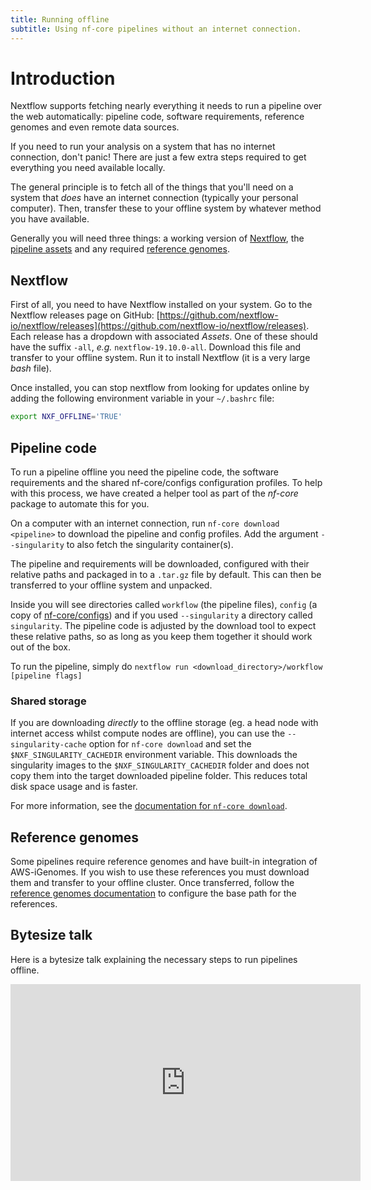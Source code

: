 ```yaml
---
title: Running offline
subtitle: Using nf-core pipelines without an internet connection.
---
```


# Introduction

Nextflow supports fetching nearly everything it needs to run a pipeline over the web automatically: pipeline code, software requirements, reference genomes and even remote data sources.

If you need to run your analysis on a system that has no internet connection, don't panic!
There are just a few extra steps required to get everything you need available locally.

The general principle is to fetch all of the things that you'll need on a system that _does_ have an internet connection (typically your personal computer).
Then, transfer these to your offline system by whatever method you have available.

Generally you will need three things: a working version of [Nextflow](#nextflow), the [pipeline assets](#pipeline-code) and any required [reference genomes](#reference-genomes).

## Nextflow

First of all, you need to have Nextflow installed on your system.
Go to the Nextflow releases page on GitHub: [https://github.com/nextflow-io/nextflow/releases](https://github.com/nextflow-io/nextflow/releases).
Each release has a dropdown with associated _Assets_.
One of these should have the suffix `-all`, _e.g._ `nextflow-19.10.0-all`.
Download this file and transfer to your offline system.
Run it to install Nextflow (it is a very large _bash_ file).

Once installed, you can stop nextflow from looking for updates online by adding the following environment variable in your `~/.bashrc` file:

```bash
export NXF_OFFLINE='TRUE'
```

## Pipeline code

To run a pipeline offline you need the pipeline code, the software requirements and the shared nf-core/configs configuration profiles.
To help with this process, we have created a helper tool as part of the _nf-core_ package to automate this for you.

On a computer with an internet connection, run `nf-core download <pipeline>` to download the pipeline and config profiles.
Add the argument `--singularity` to also fetch the singularity container(s).

The pipeline and requirements will be downloaded, configured with their relative paths and packaged in to a `.tar.gz` file by default.
This can then be transferred to your offline system and unpacked.

Inside you will see directories called `workflow` (the pipeline files), `config` (a copy of [nf-core/configs](https://github.com/nf-core/configs)) and if you used `--singularity` a directory called `singularity`.
The pipeline code is adjusted by the download tool to expect these relative paths, so as long as you keep them together it should work out of the box.

To run the pipeline, simply do `nextflow run <download_directory>/workflow [pipeline flags]`

### Shared storage

If you are downloading _directly_ to the offline storage (eg. a head node with internet access whilst compute nodes are offline), you can use the `--singularity-cache` option for `nf-core download` and set the `$NXF_SINGULARITY_CACHEDIR` environment variable.
This downloads the singularity images to the `$NXF_SINGULARITY_CACHEDIR` folder and does not copy them into the target downloaded pipeline folder.
This reduces total disk space usage and is faster.

For more information, see the [documentation for `nf-core download`](https://nf-co.re/tools#downloading-pipelines-for-offline-use).

## Reference genomes

Some pipelines require reference genomes and have built-in integration of AWS-iGenomes.
If you wish to use these references you must download them and transfer to your offline cluster.
Once transferred, follow the [reference genomes documentation](reference_genomes.md) to configure the base path for the references.

## Bytesize talk

Here is a bytesize talk explaining the necessary steps to run pipelines offline.

<!-- markdownlint-disable -->
<iframe width="560" height="315" src="https://www.youtube.com/embed/N1rRr4J0Lps" title="YouTube video player" frameborder="0" allow="accelerometer; autoplay; clipboard-write; encrypted-media; gyroscope; picture-in-picture" allowfullscreen></iframe>
<!-- markdownlint-restore -->
